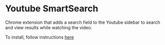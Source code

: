 Youtube SmartSearch
===================

Chrome extension that adds a search field to the Youtube sidebar to search and view results while watching the video.

To install, follow instructions [here](https://developer.chrome.com/extensions/getstarted#unpacked)
